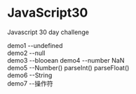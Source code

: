 # JavaScript30
Javascript 30 day challenge

demo1 --undefined  
demo2 --null  
demo3 --blooean 
demo4 --number NaN  
demo5 --Number() parseInt()  parseFloat()  
demo6 --String  
demo7 --操作符  

